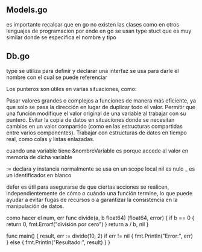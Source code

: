 ## Models.go

es importante recalcar que en go no existen las 
clases como en otros lenguajes de programacion
por ende en go se usan type stuct que es
muy similar donde se especifica el nombre y tipo

## Db.go

type se utiliza para definir y declarar una interfaz se usa para 
darle el nombre con el cual se puede referenciar

Los punteros son útiles en varias situaciones, como:

Pasar valores grandes o complejos a funciones de manera más eficiente, ya que solo se pasa la dirección en lugar de duplicar todo el valor.
Permitir que una función modifique el valor original de una variable al trabajar con su puntero.
Evitar la copia de datos en situaciones donde se necesitan cambios en un valor compartido (como en las estructuras compartidas entre varios componentes).
Trabajar con estructuras de datos en tiempo real, como colas y listas enlazadas.

cuando una variable tiene &nombreVariable es porque accede al 
valor en memoria de dicha variable

:= declara y instancia normalmente se usa 
en un scope local
nil es nulo
_ es un identificador en blanco


defer es útil para asegurarse de que ciertas acciones se realicen, independientemente de cómo o cuándo una función termine, lo que puede ayudar a evitar fugas de recursos o a garantizar la consistencia en la manipulación de datos.

como hacer el num, err
func divide(a, b float64) (float64, error) {
if b == 0 {
return 0, fmt.Errorf("división por cero")
}
return a / b, nil
}

func main() {
result, err := divide(10, 2)
if err != nil {
fmt.Println("Error:", err)
} else {
fmt.Println("Resultado:", result)
}
}
